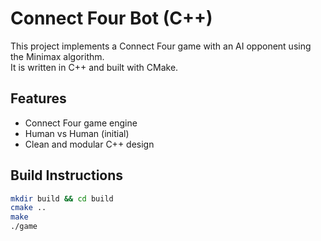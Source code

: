 # Connect Four Bot (C++)

This project implements a Connect Four game with an AI opponent using the Minimax algorithm.  
It is written in C++ and built with CMake.

## Features
- Connect Four game engine
- Human vs Human (initial)
- Clean and modular C++ design

## Build Instructions
```bash
mkdir build && cd build
cmake ..
make
./game
